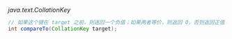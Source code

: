 *java.text.CollationKey*

```java
// 如果这个键在 target 之前，则返回一个负值；如果两者等价，则返回 0，否则返回正值
int compareTo(CollationKey target);
```

